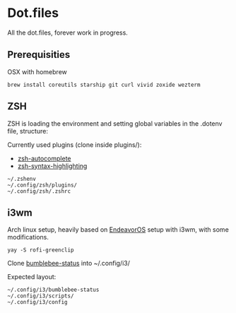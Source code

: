 # Dot.files

All the dot.files, forever work in progress.

## Prerequisities

OSX with homebrew

```
brew install coreutils starship git curl vivid zoxide wezterm
```

## ZSH

ZSH is loading the environment and setting global variables in the .dotenv file, structure:

Currently used plugins (clone inside plugins/):
- [zsh-autocomplete](https://github.com/marlonrichert/zsh-autocomplete)
- [zsh-syntax-highlighting](https://github.com/zsh-users/zsh-syntax-highlighting)

```
~/.zshenv
~/.config/zsh/plugins/
~/.config/zsh/.zshrc
```

## i3wm

Arch linux setup, heavily based on [EndeavorOS](https://github.com/endeavouros-team/endeavouros-i3wm-setup) setup with i3wm, with some modifications.

```
yay -S rofi-greenclip
```

Clone [bumblebee-status](https://github.com/tobi-wan-kenobi/bumblebee-status) into ~/.config/i3/

Expected layout:

```
~/.config/i3/bumblebee-status
~/.config/i3/scripts/
~/.config/i3/config
```
